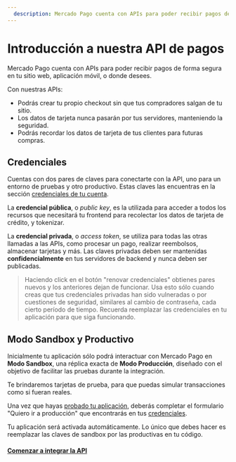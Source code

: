 ```yaml
---
  description: Mercado Pago cuenta con APIs para poder recibir pagos de forma segura en tu sitio web, aplicación móvil, o donde desees, manteniendo la experiencia de compra.
---
```


# Introducción a nuestra API de pagos

Mercado Pago cuenta con APIs para poder recibir pagos de forma segura en tu sitio web, aplicación móvil, o donde desees.

Con nuestras APIs:

* Podrás crear tu propio checkout sin que tus compradores salgan de tu sitio.
* Los datos de tarjeta nunca pasarán por tus servidores, manteniendo la seguridad.
* Podrás recordar los datos de tarjeta de tus clientes para futuras compras.

## Credenciales

Cuentas con dos pares de claves para conectarte con la API, uno para un entorno de pruebas y otro productivo. Estas claves las encuentras en la sección [credenciales de tu cuenta](https://www.mercadopago.com.ar/account/credentials).

La **credencial pública**, o *public key*, es la utilizada para acceder a todos los recursos que necesitará tu frontend para recolectar los datos de tarjeta de crédito, y tokenizar.

La **credencial privada**, o *access token*, se utiliza para todas las otras llamadas a las APIs, como procesar un pago, realizar reembolsos, almacenar tarjetas y más. Las claves privadas deben ser mantenidas **confidencialmente** en tus servidores de backend y nunca deben ser publicadas.

> Haciendo click en el botón "renovar credenciales" obtienes pares nuevos y los anteriores dejan de funcionar. Usa esto sólo cuando creas que tus credenciales privadas han sido vulneradas o por cuestiones de seguridad, similares al cambio de contraseña, cada cierto período de tiempo. Recuerda reemplazar las credenciales en tu aplicación para que siga funcionando.

## Modo Sandbox y Productivo

Inicialmente tu aplicación sólo podrá interactuar con Mercado Pago en **Modo Sandbox**, una réplica exacta de **Modo Producción**, diseñado con el objetivo de facilitar las pruebas durante la integración.

Te brindaremos tarjetas de prueba, para que puedas simular transacciones como si fueran reales.

Una vez que hayas [probado tu aplicación](/guides/payments/api/testing.es.md), deberás completar el formulario "Quiero ir a producción" que encontrarás en tus [credenciales](https://www.mercadopago.com.ar/account/credentials).

Tu aplicación será activada automáticamente. Lo único que debes hacer es reemplazar las claves de sandbox por las productivas en tu código.


#### [Comenzar a integrar la API](/guides/payments/api/receiving-payments-by-card.es.md)
